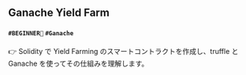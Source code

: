 ## Ganache Yield Farm

#### `#BEGINNER🔰` `#Ganache` 

👉 Solidity で Yield Farming のスマートコントラクトを作成し、truffle と Ganache を使ってその仕組みを理解します。
